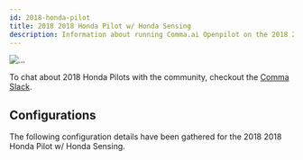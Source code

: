 ```yaml
---
id: 2018-honda-pilot
title: 2018 2018 Honda Pilot w/ Honda Sensing
description: Information about running Comma.ai Openpilot on the 2018 2018 Honda Pilot w/ Honda Sensing
---
```


<div class="image-wrap m-3 float-sm-right col-sm-3">
<img src="https://dl.airtable.com/C8g8nOpxSDkJLYi7ghly_2017%20Honda%20Pilot.png" class="rounded img-fluid img-thumbnail" alt="...">
</div>



To chat about 2018 Honda Pilots with the community, checkout the  [Comma Slack](https://slack.comma.ai).
      
## Configurations
The following configuration details have been gathered for the 2018 2018 Honda Pilot w/ Honda Sensing.








